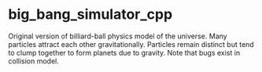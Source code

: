 big_bang_simulator_cpp
======================

Original version of billiard-ball physics model of the universe.  Many particles attract each other gravitationally.  Particles remain distinct but tend to clump together to form planets due to gravity.  Note that bugs exist in collision model.